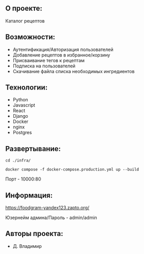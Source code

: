## О проекте:
Каталог рецептов

## Возможности:
- Аутентификация/Авторизация пользователей
- Добавление рецептов в избранное/корзину
- Присваивание тегов к рецептам
- Подписка на пользователей
- Скачивание файла списка необходимых ингредиентов

## Технологии:
- Python
- Javascript
- React
- Django
- Docker
- nginx
- Postgres

## Развертывание:
```
cd ./infra/
```
```
docker compose -f docker-compose.production.yml up --build
```
Порт - 10000:80

## Информация:
https://foodgram-yandex123.zapto.org/

Юзернейм админа/Пароль - admin/admin

## Авторы проекта:
- Д. Владимир
